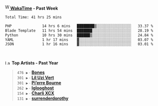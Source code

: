 <img src="https://github.com/dxnter/dxnter/assets/17434202/67b21fa4-d36d-46f9-9dec-f23d976b00ef" alt="WakaTime Logo" width="14" height="18"/><a href="https://wakatime.com/@dxnter" target="_blank"><strong> WakaTime</strong></a><strong> - Past Week</strong>

<!--START_SECTION:waka-->

```txt
Total Time: 41 hrs 25 mins

PHP              14 hrs 6 mins   ████████▒░░░░░░░░░░░░░░░░   33.37 %
Blade Template   11 hrs 54 mins  ███████░░░░░░░░░░░░░░░░░░   28.19 %
Python           10 hrs 30 mins  ██████▒░░░░░░░░░░░░░░░░░░   24.84 %
YAML             1 hr 17 mins    ▓░░░░░░░░░░░░░░░░░░░░░░░░   03.07 %
JSON             1 hr 16 mins    ▓░░░░░░░░░░░░░░░░░░░░░░░░   03.01 %
```

<!--END_SECTION:waka-->

<br/>

<!--START_LASTFM_ARTISTS:{"period": "12month", "rows": 6}-->
<a href="https://last.fm" target="_blank"><img src="https://user-images.githubusercontent.com/17434202/215290617-e793598d-d7c9-428f-9975-156db1ba89cc.svg" alt="Last.fm Logo" width="18" height="13"/></a> **Top Artists - Past Year**

> `476 ▶️` ∙ **[Bones](https://www.last.fm/music/Bones)**<br/>
> `301 ▶️` ∙ **[Lil Uzi Vert](https://www.last.fm/music/Lil+Uzi+Vert)**<br/>
> `301 ▶️` ∙ **[Pi’erre Bourne](https://www.last.fm/music/Pi%E2%80%99erre+Bourne)**<br/>
> `262 ▶️` ∙ **[Iglooghost](https://www.last.fm/music/Iglooghost)**<br/>
> `154 ▶️` ∙ **[Charli XCX](https://www.last.fm/music/Charli+XCX)**<br/>
> `131 ▶️` ∙ **[surrenderdorothy](https://www.last.fm/music/surrenderdorothy)**<br/>
<!--END_LASTFM_ARTISTS-->
